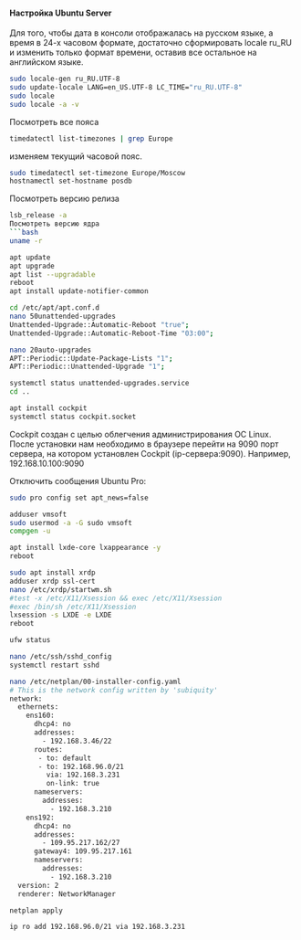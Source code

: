 #### Настройка Ubuntu Server

Для того, чтобы дата в консоли отображалась на русском языке, а время в 24-х часовом формате, достаточно сформировать locale ru_RU и изменить только формат времени, оставив все остальное на английском языке.

```bash
sudo locale-gen ru_RU.UTF-8
sudo update-locale LANG=en_US.UTF-8 LC_TIME="ru_RU.UTF-8"
sudo locale
sudo locale -a -v
```

Посмотреть все пояса
```bash
timedatectl list-timezones | grep Europe
```

изменяем текущий часовой пояс.
```bash
sudo timedatectl set-timezone Europe/Moscow
hostnamectl set-hostname posdb
```

Посмотреть версию релиза
```bash
lsb_release -a
Посмотреть версию ядра
```bash
uname -r
```

```bash
apt update
apt upgrade
apt list --upgradable
reboot
apt install update-notifier-common
```

```bash
cd /etc/apt/apt.conf.d
nano 50unattended-upgrades
Unattended-Upgrade::Automatic-Reboot "true";
Unattended-Upgrade::Automatic-Reboot-Time "03:00";
```

```bash
nano 20auto-upgrades
APT::Periodic::Update-Package-Lists "1";
APT::Periodic::Unattended-Upgrade "1";

systemctl status unattended-upgrades.service
cd ..

apt install cockpit
systemctl status cockpit.socket 
```
Cockpit создан с целью облегчения администрирования ОС Linux.<br>
После установки нам необходимо в браузере перейти на 9090 порт сервера, на котором установлен Cockpit (ip-сервера:9090). Например, 192.168.10.100:9090

Отключить сообщения Ubuntu Pro:
```bash
sudo pro config set apt_news=false
```

```bash
adduser vmsoft
sudo usermod -a -G sudo vmsoft
compgen -u
```

```bash
apt install lxde-core lxappearance -y
reboot
```

```bash
sudo apt install xrdp
adduser xrdp ssl-cert
nano /etc/xrdp/startwm.sh
#test -x /etc/X11/Xsession && exec /etc/X11/Xsession
#exec /bin/sh /etc/X11/Xsession
lxsession -s LXDE -e LXDE
reboot
```

```bash
ufw status
```

```bash
nano /etc/ssh/sshd_config
systemctl restart sshd
```

```bash
nano /etc/netplan/00-installer-config.yaml
# This is the network config written by 'subiquity'
network:
  ethernets:
    ens160:
      dhcp4: no
      addresses:
        - 192.168.3.46/22
      routes:
       - to: default
       - to: 192.168.96.0/21
         via: 192.168.3.231
         on-link: true
      nameservers:
        addresses:
          - 192.168.3.210
    ens192:
      dhcp4: no
      addresses:
        - 109.95.217.162/27
      gateway4: 109.95.217.161
      nameservers:
        addresses:
          - 192.168.3.210
  version: 2
  renderer: NetworkManager

netplan apply

ip ro add 192.168.96.0/21 via 192.168.3.231
```

